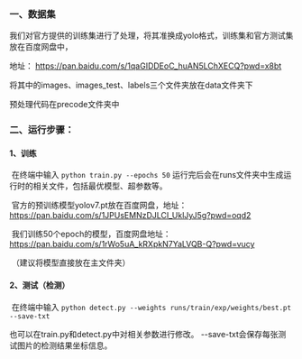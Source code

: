 ### 一、数据集

​	我们对官方提供的训练集进行了处理，将其准换成yolo格式，训练集和官方测试集放在百度网盘中，

地址： https://pan.baidu.com/s/1qaGIDDEoC_huAN5LChXECQ?pwd=x8bt

将其中的images、images_test、labels三个文件夹放在data文件夹下

预处理代码在precode文件夹中

### 二、运行步骤： 

#### 1、训练

​	在终端中输入 `python train.py --epochs 50` 运行完后会在runs文件夹中生成运行时的相关文件，包括最优模型、超参数等。 

​	官方的预训练模型yolov7.pt放在百度网盘，地址：https://pan.baidu.com/s/1JPUsEMNzDJLCI_UklJyJ5g?pwd=oqd2

​	我们训练50个epoch的模型，百度网盘地址：https://pan.baidu.com/s/1rWo5uA_kRXpkN7YaLVQB-Q?pwd=vucy

​	（建议将模型直接放在主文件夹）

#### 2、测试（检测）

​	在终端中输入 `python detect.py --weights runs/train/exp/weights/best.pt --save-txt` 

也可以在train.py和detect.py中对相关参数进行修改。 --save-txt会保存每张测试图片的检测结果坐标信息。